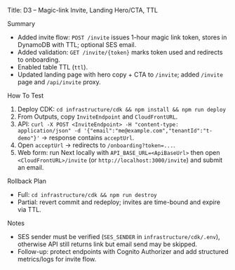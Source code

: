 Title: D3 – Magic-link Invite, Landing Hero/CTA, TTL

Summary
- Added invite flow: `POST /invite` issues 1-hour magic link token, stores in DynamoDB with TTL; optional SES email.
- Added validation: `GET /invite/{token}` marks token used and redirects to onboarding.
- Enabled table TTL (`ttl`).
- Updated landing page with hero copy + CTA to `/invite`; added `/invite` page and `/api/invite` proxy.

How To Test
1) Deploy CDK: `cd infrastructure/cdk && npm install && npm run deploy`
2) From Outputs, copy `InviteEndpoint` and `CloudFrontURL`.
3) API: `curl -X POST <InviteEndpoint> -H "content-type: application/json" -d '{"email":"me@example.com","tenantId":"t-demo"}'` → response contains `acceptUrl`.
4) Open `acceptUrl` → redirects to `/onboarding?token=...`.
5) Web form: run Next locally with `API_BASE_URL=<ApiBaseUrl>` then open `<CloudFrontURL>/invite` (or `http://localhost:3000/invite`) and submit an email.

Rollback Plan
- Full: `cd infrastructure/cdk && npm run destroy`
- Partial: revert commit and redeploy; invites are time-bound and expire via TTL.

Notes
- SES sender must be verified (`SES_SENDER` in `infrastructure/cdk/.env`), otherwise API still returns link but email send may be skipped.
- Follow-up: protect endpoints with Cognito Authorizer and add structured metrics/logs for invite flow.
